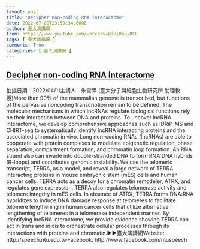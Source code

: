 ```yaml
---
layout: post
title: "Decipher non-coding RNA interactome"
date: 2022-07-09T23:59:34.000Z
author: 臺大演講網
from: https://www.youtube.com/watch?v=0iUi8ap-DEE
tags: [ 臺大演講網 ]
comments: True
categories: [ 臺大演講網 ]
---
```

<!--1657411174000-->
[Decipher non-coding RNA interactome](https://www.youtube.com/watch?v=0iUi8ap-DEE)
------

<div>
拍攝日期：2022/04/11主講人：朱雪萍 (臺大分子與細胞生物研究所 助理教授)More than 90% of the mammalian genome is transcribed, but functions of the pervasive noncoding transcription remain to be defined. The molecular mechanisms in which lncRNAs regulate biological functions rely on their interaction between DNA and proteins. To uncover lncRNA interactome, we develop comprehensive approaches such as iDRiP-MS and CHIRT-seq to systematically identify lncRNA interacting proteins and the associated chromatin in vivo.  Long non-coding RNAs (lncRNAs) are able to cooperate with protein complexes to modulate epigenetic regulation, phase separation, compartment formation, and chromatin loop formation. An RNA strand also can invade into double-stranded DNA to form RNA:DNA hybrids (R-loops) and contributes genomic instability. We use the telomeric transcript, TERRA, as a model, and reveal a large network of TERRA interacting proteins in mouse embryonic stem (mES) cells and human cancer cells. TERRA acts as a decoy for a chromatin remodeler, ATRX, and regulates gene expression. TERRA also regulates telomerase activity and telomere integrity in mES cells. In absence of ATRX, TERRA forms DNA:RNA hybridizes to induce DNA damage response at telomeres to facilitate telomere lengthening in human cancer cells that utilize alternative lengthening of telomeres in a telomerase independent manner. By identifying lncRNA interactome, we provide evidence showing TERRA can act in trans and in cis to orchestrate cellular processes through its interactions with proteins and chromatin.►►臺大演講網Website: http://speech.ntu.edu.twFacebook: http://www.facebook.com/ntuspeech
</div>
